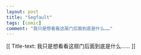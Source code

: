 ```yaml
---
layout: post
title: "Segfault"
tags: [comic]
comment: "我只是想看看这扇门后面到底是什么……"
---
```

[[ Title-text: 我只是想看看这扇门后面到底是什么…… ]]